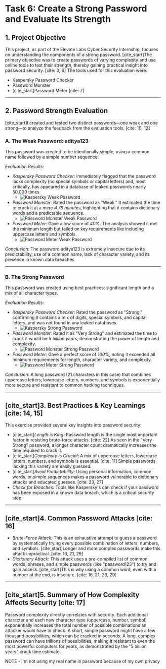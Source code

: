 # Task 6: Create a Strong Password and Evaluate Its Strength

## 1. Project Objective

This project, as part of the Elevate Labs Cyber Security Internship, focuses on understanding the components of a strong password. [cite_start]The primary objective was to create passwords of varying complexity and use online tools to test their strength, thereby gaining practical insight into password security. [cite: 3, 6] The tools used for this evaluation were:

* Kaspersky Password Checker
* Password Monster
* [cite_start]Password Meter [cite: 7]

---

## 2. Password Strength Evaluation

[cite_start]I created and tested two distinct passwords—one weak and one strong—to analyze the feedback from the evaluation tools. [cite: 10, 12]

### A. The Weak Password: aditya123

This password was created to be intentionally simple, using a common name followed by a simple number sequence.

*Evaluation Results:*

* *Kaspersky Password Checker:* Immediately flagged that the password lacks complexity (no special symbols or capital letters) and, most critically, has appeared in a database of leaked passwords nearly 50,000 times.
    * ![Kaspersky Weak Password](httpsa://user-images.githubusercontent.com/your-username/your-repo/blob/main/Task%206%201.jpg)
* *Password Monster:* Rated the password as "Weak." It estimated the time to crack it at a mere *4.76 minutes*, highlighting that it contains dictionary words and a predictable sequence.
    * ![Password Monster Weak Password](httpsa://user-images.githubusercontent.com/your-username/your-repo/blob/main/Task%206%202.png)
* *Password Meter:* Gave a low score of *40%*. The analysis showed it met the minimum length but failed on key requirements like including uppercase letters and symbols.
    * ![Password Meter Weak Password](httpsa://user-images.githubusercontent.com/your-username/your-repo/blob/main/Task%206%203.png)

*Conclusion:* The password aditya123 is extremely insecure due to its predictability, use of a common name, lack of character variety, and its presence in known data breaches.

---

### B. The Strong Password

This password was created using best practices: significant length and a mix of all character types.

*Evaluation Results:*

* *Kaspersky Password Checker:* Rated the password as "Strong," confirming it contains a mix of digits, special symbols, and capital letters, and was not found in any leaked databases.
    * ![Kaspersky Strong Password](httpsa://user-images.githubusercontent.com/your-username/your-repo/blob/main/Task%206%20strong.jpg)
* *Password Monster:* Rated it as "Very Strong" and estimated the time to crack it would be *5 billion years*, demonstrating the power of length and complexity.
    * ![Password Monster Strong Password](httpsa://user-images.githubusercontent.com/your-username/your-repo/blob/main/Task%206%20strong%202.png)
* *Password Meter:* Gave a perfect score of *100%*, noting it exceeded all minimum requirements for length, character variety, and complexity.
    * ![Password Meter Strong Password](httpsa://user-images.githubusercontent.com/your-username/your-repo/blob/main/Task%20strong%203.png)

*Conclusion:* A long password (21 characters in this case) that combines uppercase letters, lowercase letters, numbers, and symbols is exponentially more secure and resistant to common hacking techniques.

---

## [cite_start]3. Best Practices & Key Learnings [cite: 14, 15]

This exercise provided several key insights into password security:

* [cite_start]*Length is King:* Password length is the single most important factor in resisting brute-force attacks. [cite: 22] As seen in the "Very Strong" password, a longer character count dramatically increases the time required to crack it.
* [cite_start]*Complexity is Crucial:* A mix of uppercase letters, lowercase letters, numbers, and symbols is essential. [cite: 11] Simple passwords lacking this variety are easily guessed.
* [cite_start]*Avoid Predictability:* Using personal information, common words, or simple sequences makes a password vulnerable to dictionary attacks and educated guesses. [cite: 23, 27]
* *Check for Breaches:* Tools like Kaspersky's can check if your password has been exposed in a known data breach, which is a critical security step.

---

## [cite_start]4. Common Password Attacks [cite: 16]

* *Brute-Force Attack:* This is an exhaustive attempt to guess a password by systematically trying every possible combination of letters, numbers, and symbols. [cite_start]Longer and more complex passwords make this attack impractical. [cite: 16, 21, 29]
* *Dictionary Attack:* This attack uses a pre-compiled list of common words, phrases, and simple passwords (like "password123") to try and gain access. [cite_start]This is why using a common word, even with a number at the end, is insecure. [cite: 16, 21, 23, 29]

---

## [cite_start]5. Summary of How Complexity Affects Security [cite: 17]

Password complexity directly correlates with security. Each additional character and each new character type (uppercase, number, symbol) exponentially increases the total number of possible combinations an attacker would have to check. A short, simple password might have a few thousand possibilities, which can be cracked in seconds. A long, complex password can have trillions of possibilities, making it resistant to even the most powerful computers for years, as demonstrated by the "5 billion years" crack time estimate.


NOTE - i'm not using my real name in password because of my own privacy
